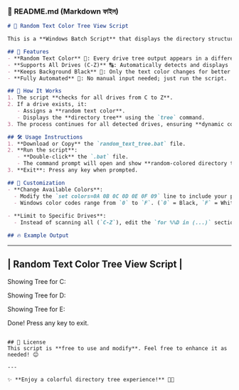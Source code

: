 ### 📝 **README.md** (Markdown ফাইল)  

```md
# 🎨 Random Text Color Tree View Script

This is a **Windows Batch Script** that displays the directory structure of all available drives (**C to Z**) with **random text colors** each time it is executed. The script ensures that only **existing drives** are processed, keeping the background black while changing the text color randomly.

## 🚀 Features
- **Random Text Color** 🎨: Every drive tree output appears in a different random text color.
- **Supports All Drives (C-Z)** 🔠: Automatically detects and displays the directory tree for all available drives.
- **Keeps Background Black** 🖤: Only the text color changes for better visibility.
- **Fully Automated** 🤖: No manual input needed; just run the script.

## 📌 How It Works
1. The script **checks for all drives from C to Z**.
2. If a drive exists, it:
   - Assigns a **random text color**.
   - Displays the **directory tree** using the `tree` command.
3. The process continues for all detected drives, ensuring **dynamic color changes**.

## 🛠 Usage Instructions
1. **Download or Copy** the `random_text_tree.bat` file.
2. **Run the script**:
   - **Double-click** the `.bat` file.
   - The command prompt will open and show **random-colored directory trees** for all available drives.
3. **Exit**: Press any key when prompted.

## 🎯 Customization
- **Change Available Colors**:
  - Modify the `set colors=0A 0B 0C 0D 0E 0F 09` line to include your preferred color codes.
  - Windows color codes range from `0` to `F`. (`0` = Black, `F` = White, etc.).
  
- **Limit to Specific Drives**:
  - Instead of scanning all (`C-Z`), edit the `for %%D in (...)` section to include only desired drives (e.g., `C D E`).

## 🔥 Example Output
```
 ----------------------------------
 |  Random Text Color Tree View Script  |
 ----------------------------------

Showing Tree for C:\
<Directory tree structure for C:>

Showing Tree for D:\
<Directory tree structure for D:>

Showing Tree for E:\
<Directory tree structure for E:>

Done! Press any key to exit.
```

## 📜 License
This script is **free to use and modify**. Feel free to enhance it as needed! 😊

---

✨ **Enjoy a colorful directory tree experience!** 🎨🚀
```

